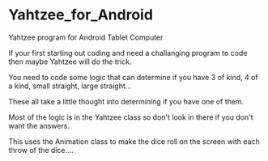 # Yahtzee_for_Android
Yahtzee program for Android Tablet Computer

If your first starting out coding and need a challanging program to code then maybe Yahtzee will do the trick.

You need to code some logic that can determine if you have 3 of kind, 4 of a kind, small straight, large straight...

These all take a little thought into determining if you have one of them.

Most of the logic is in the Yahtzee class so don't look in there if you don't want the answers.

This uses the Animation class to make the dice roll on the screen with each throw of the dice....

